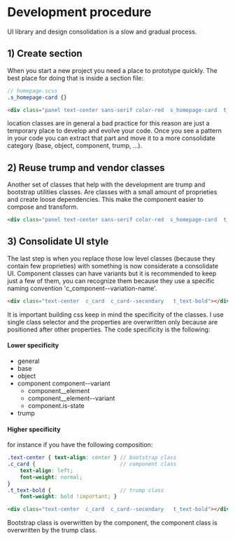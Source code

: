 # Development procedure

UI library and design consolidation is a slow and gradual process.

## 1) Create section
When you start a new project you need a place to prototype quickly.
The best place for doing that is inside a section file:
```scss
// homepage.scss
.s_homepage-card {}
```
```html
<div class="panel text-center sans-serif color-red  s_homepage-card  t_text-bold"></div> // use section classes to prototype quickly
```
location classes are in general a bad practice for this reason are just a temporary place to develop and evolve your code. Once you see a pattern in your code you can extract that part and move it to a more consolidate category (base, object, component, trump, ...).

## 2) Reuse trump and vendor classes
Another set of classes that help with the development are trump and bootstrap utilities classes. Are classes with a small amount of proprieties and create loose dependencies. This make the component easier to compose and transform.
```html
<div class="panel text-center sans-serif color-red  s_homepage-card  t_text-bold"></div> // use trump and bootstrap classes
```

## 3) Consolidate UI style
The last step is when you replace those low level classes (because they contain few proprieties) with something is now considerate a consolidate UI. Component classes can have variants but it is recommended to keep just a few of them, you can recognize them because they use a specific naming convention 'c_component--variation-name'.
```html
<div class="text-center  c_card  c_card--secondary   t_text-bold"></div> // consolidate component
```

It is important building css keep in mind the specificity of the classes.
I use single class selector and the properties are overwritten only because are positioned after other properties.
The code specificity is the following:

#### Lower specificity
* general
* base
* object
* component
  component--variant
    - component__element
    - component__element--variant
    - component.is-state
* trump
#### Higher specificity

for instance if you have the following composition:
```scss
.text-center { text-align: center } // bootstrap class
.c_card {                           // component class
    text-align: left;
    font-weight: normal;
}
.t_text-bold {                      // trump class
    font-weight: bold !important; }
```
```html
<div class="text-center  c_card  c_card--secondary   t_text-bold"></div> // consolidate component
```
Bootstrap class is overwritten by the component,
the component class is overwritten by the trump class.
